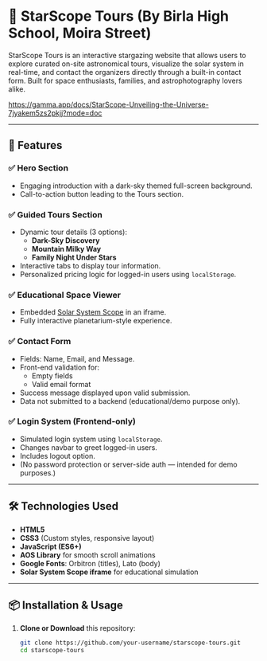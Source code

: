 # 🌌 StarScope Tours (By Birla High School, Moira Street)

StarScope Tours is an interactive stargazing website that allows users to explore curated on-site astronomical tours, visualize the solar system in real-time, and contact the organizers directly through a built-in contact form. Built for space enthusiasts, families, and astrophotography lovers alike.

https://gamma.app/docs/StarScope-Unveiling-the-Universe-7jyakem5zs2pkjj?mode=doc

---

## 🚀 Features

### ✅ Hero Section
- Engaging introduction with a dark-sky themed full-screen background.
- Call-to-action button leading to the Tours section.

### ✅ Guided Tours Section
- Dynamic tour details (3 options):
  - **Dark-Sky Discovery**
  - **Mountain Milky Way**
  - **Family Night Under Stars**
- Interactive tabs to display tour information.
- Personalized pricing logic for logged-in users using `localStorage`.

### ✅ Educational Space Viewer
- Embedded [Solar System Scope](https://www.solarsystemscope.com/iframe) in an iframe.
- Fully interactive planetarium-style experience.

### ✅ Contact Form
- Fields: Name, Email, and Message.
- Front-end validation for:
  - Empty fields
  - Valid email format
- Success message displayed upon valid submission.
- Data not submitted to a backend (educational/demo purpose only).
  
### ✅ Login System (Frontend-only)
- Simulated login system using `localStorage`.
- Changes navbar to greet logged-in users.
- Includes logout option.
- (No password protection or server-side auth — intended for demo purposes.)

---

## 🛠️ Technologies Used

- **HTML5**
- **CSS3** (Custom styles, responsive layout)
- **JavaScript (ES6+)**
- **AOS Library** for smooth scroll animations
- **Google Fonts**: Orbitron (titles), Lato (body)
- **Solar System Scope iframe** for educational simulation

---

## 📦 Installation & Usage

1. **Clone or Download** this repository:

   ```bash
   git clone https://github.com/your-username/starscope-tours.git
   cd starscope-tours
